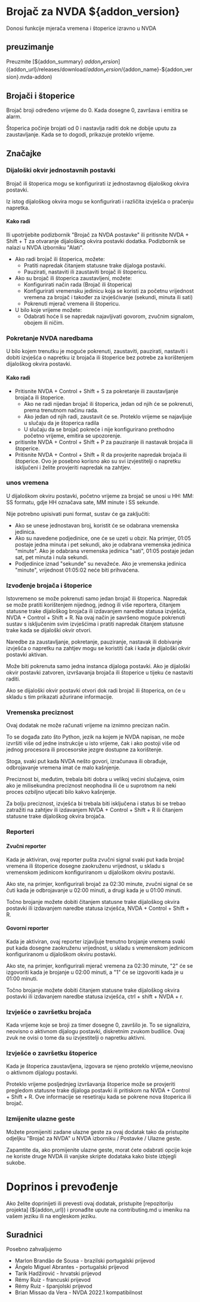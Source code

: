 # Brojač za NVDA ${addon_version}
Donosi funkcije mjerača vremena i štoperice izravno u NVDA

## preuzimanje

Preuzmite [${addon_summary} ${addon_version} ] (${addon_url}/releases/download/${addon_version}/${addon_name}-${addon_version}.nvda-addon)

## Brojači i štoperice

Brojač broji određeno vrijeme do 0. Kada dosegne 0, završava i emitira se alarm.

Štoperica počinje brojati od 0 i nastavlja raditi dok ne dobije uputu za zaustavljanje. Kada se to dogodi, prikazuje proteklo vrijeme.

## Značajke

### Dijaloški okvir jednostavnih postavki

Brojač ili štoperica mogu se konfigurirati iz jednostavnog dijaloškog okvira postavki.

Iz istog dijaloškog okvira mogu se konfigurirati i različita izvješća o praćenju napretka.

#### Kako radi

Ili upotrijebite podizbornik "Brojač za NVDA postavke" ili pritisnite NVDA + Shift + T za otvaranje dijaloškog okvira postavki dodatka.
Podizbornik se nalazi u NVDA izborniku "Alati".

* Ako radi brojač ili štoperica, možete:
    * Pratiti napredak čitanjem statusne trake dijaloga postavki.
    * Pauzirati, nastaviti ili zaustaviti brojač ili štopericu.
* Ako su brojač ili štoperica zaustavljeni, možete:
    * Konfigurirati način rada (Brojač ili štoperica)
    * Konfigurirati vremensku jedinicu koja se koristi za početnu vrijednost vremena za brojač i također za izvješćivanje (sekundi, minuta ili sati)
    * Pokrenuti mjerač vremena ili štopericu.
* U bilo koje vrijeme možete:
    * Odabrati hoće li se napredak najavljivati govorom, zvučnim signalom, obojem ili ničim.

### Pokretanje NVDA naredbama

U bilo kojem trenutku je moguće pokrenuti, zaustaviti, pauzirati, nastaviti i dobiti izvješća o napretku iz brojača ili štoperice bez potrebe za korištenjem dijaloškog okvira postavki.

#### Kako radi

* Pritisnite NVDA + Control + Shift + S za pokretanje ili zaustavljanje brojača ili štoperice.
    * Ako ne radi nijedan brojač ili štoperica, jedan od njih će se pokrenuti, prema trenutnom načinu rada.
    * Ako jedan od njih radi, zaustavit će se. Proteklo vrijeme se najavljuje u slučaju da je štoperica radila
    * U slučaju da se brojač pokreće i nije konfigurirano prethodno početno vrijeme, emitira se upozorenje.
* pritisnite NVDA + Control + Shift + P za pauziranje ili nastavak brojača ili štoperice.
* Pritisnite NVDA + Control + Shift + R da provjerite napredak brojača ili štoperice. Ovo je posebno korisno ako su svi izvjestitelji o napretku isključeni i želite provjeriti napredak na zahtjev.

### unos vremena

U dijaloškom okviru postavki, početno vrijeme za brojač se unosi u HH: MM: SS formatu, gdje HH označava sate, MM minute i SS sekunde.

Nije potrebno upisivati ​​puni format, sustav će ga zaključiti:

* Ako se unese jednostavan broj, koristit će se odabrana vremenska jedinica.
* Ako su navedene podjedinice, one će se uzeti u obzir. Na primjer, 01:05 postaje jedna minuta i pet sekundi, ako je odabrana vremenska jedinica "minute".
Ako je odabrana vremenska jedinica "sati", 01:05 postaje jedan sat, pet minuta i nula sekundi.
* Podjedinice iznad "sekunde" su nevažeće. Ako je vremenska jedinica "minute", vrijednost 01:05:02 neće biti prihvaćena.

### Izvođenje brojača i štoperice

Istovremeno se može pokrenuti samo jedan brojač ili štoperica.
Napredak se može pratiti korištenjem nijednog, jednog ili više reportera, čitanjem statusne trake dijaloškog brojača ili izdavanjem naredbe statusa izvješća, NVDA + Control + Shift + R.
Na ovaj način je savršeno moguće pokrenuti sustav s isključenim svim izvješćima i pratiti napredak čitanjem statusne trake kada se dijaloški okvir otvori.

Naredbe za zaustavljanje, pokretanje, pauziranje, nastavak ili dobivanje izvješća o napretku na zahtjev mogu se koristiti čak i kada je dijaloški okvir postavki aktivan.

Može biti pokrenuta samo jedna instanca dijaloga postavki. Ako je dijaloški okvir postavki zatvoren, izvršavanja brojača ili štoperice u tijeku će nastaviti raditi.

Ako se dijaloški okvir postavki otvori dok radi brojač ili štoperica, on će u skladu s tim prikazati ažurirane informacije.

### Vremenska preciznost

Ovaj dodatak ne može računati vrijeme na iznimno precizan način.

To se događa zato što Python, jezik na kojem je NVDA napisan, ne može izvršiti više od jedne instrukcije u isto vrijeme, čak i ako postoji više od jednog procesora ili procesorske jezgre dostupne za korištenje.

Stoga, svaki put kada NVDA nešto govori, izračunava ili obrađuje, odbrojavanje vremena imat će malo kašnjenje.

Preciznost bi, međutim, trebala biti dobra u velikoj većini slučajeva, osim ako je milisekundna preciznost neophodna ili će u suprotnom na neki proces ozbiljno utjecati bilo kakvo kašnjenje.

Za bolju preciznost, izvješća bi trebala biti isključena i status bi se trebao zatražiti na zahtjev ili izdavanjem NVDA + Control + Shift + R ili čitanjem statusne trake dijaloškog okvira brojača.

### Reporteri

#### Zvučni reporter

Kada je aktiviran, ovaj reporter pušta zvučni signal svaki put kada brojač vremena ili štoperice dosegne zaokruženu vrijednost, u skladu s vremenskom jedinicom konfiguriranom u dijaloškom okviru postavki.

Ako ste, na primjer, konfigurirali brojač za 02:30 minute, zvučni signal će se čuti kada je odbrojavanje u 02:00 minuti, a drugi kada je u 01:00 minuti.

Točno brojanje možete dobiti čitanjem statusne trake dijaloškog okvira postavki ili izdavanjem naredbe statusa izvješća, NVDA + Control + Shift + R.

#### Govorni reporter

Kada je aktiviran, ovaj reporter izjavljuje trenutno brojanje vremena svaki put kada dosegne zaokruženu vrijednost, u skladu s vremenskom jedinicom konfiguriranom u dijaloškom okviru postavki.

Ako ste, na primjer, konfigurirali mjerač vremena za 02:30 minute, "2" će se izgovoriti kada je brojanje u 02:00 minuti, a "1" će se izgovoriti kada je u 01:00 minuti.

Točno brojanje možete dobiti čitanjem statusne trake dijaloškog okvira postavki ili izdavanjem naredbe statusa izvješća, ctrl + shift + NVDA + r.

### Izvješće o završetku brojača

Kada vrijeme koje se broji za timer dosegne 0, završilo je. To se signalizira, neovisno o aktivnom dijalogu postavki, diskretnim zvukom budilice. Ovaj zvuk ne ovisi o tome da su izvjestitelji o napretku aktivni.

### Izvješće o završetku štoperice

Kada je štoperica zaustavljena, izgovara se njeno proteklo vrijeme,neovisno o aktivnom dijalogu postavki.

Proteklo vrijeme posljednjeg izvršavanja štoperice može se provjeriti pregledom statusne trake dijaloga postavki ili pritiskom na NVDA + Control + Shift + R. Ove informacije se resetiraju kada se pokrene nova štoperica ili brojač.

### Izmijenite ulazne geste

Možete promijeniti zadane ulazne geste za ovaj dodatak tako da pristupite odjeljku "Brojač za NVDA" u NVDA izborniku / Postavke / Ulazne geste.

Zapamtite da, ako promijenite ulazne geste, morat ćete odabrati opcije koje ne koriste druge NVDA ili vanjske skripte dodataka kako biste izbjegli sukobe.

# Doprinos i prevođenje

Ako želite doprinijeti ili prevesti ovaj dodatak, pristupite [repozitoriju projekta] (${addon_url}) i pronađite upute na contributing.md u imeniku na vašem jeziku ili na engleskom jeziku.

## Suradnici

Posebno zahvaljujemo

* Marlon Brandão de Sousa - brazilski portugalski prijevod
* Ângelo Miguel Abrantes - portugalski prijevod
* Tarik Hadžirović - hrvatski prijevod
* Rémy Ruiz - francuski prijevod
* Rémy Ruiz - španjolski prijevod
* Brian Missao da Vera - NVDA 2022.1 kompatibilnost
